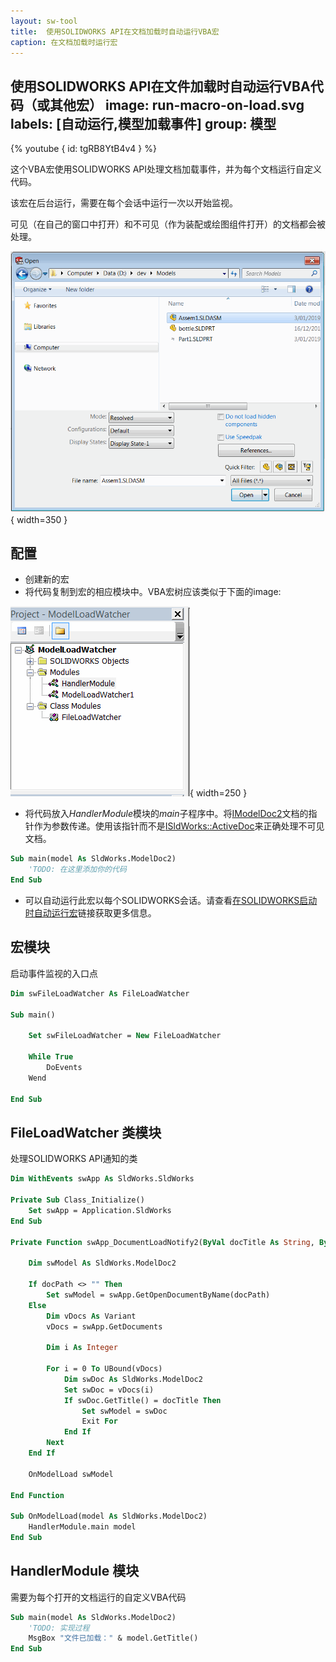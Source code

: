 ```yaml
---
layout: sw-tool
title:  使用SOLIDWORKS API在文档加载时自动运行VBA宏
caption: 在文档加载时运行宏
---
```

 使用SOLIDWORKS API在文件加载时自动运行VBA代码（或其他宏）
image: run-macro-on-load.svg
labels: [自动运行,模型加载事件]
group: 模型
---
{% youtube { id: tgRB8YtB4v4 } %}

这个VBA宏使用SOLIDWORKS API处理文档加载事件，并为每个文档运行自定义代码。

该宏在后台运行，需要在每个会话中运行一次以开始监视。

可见（在自己的窗口中打开）和不可见（作为装配或绘图组件打开）的文档都会被处理。

![SOLIDWORKS文件打开对话框](file-open-dialog.png){ width=350 }

## 配置

* 创建新的宏
* 将代码复制到宏的相应模块中。VBA宏树应该类似于下面的image: 

![VBA宏树](vba-macro-tree.png){ width=250 }

* 将代码放入*HandlerModule*模块的*main*子程序中。将[IModelDoc2](https://help.solidworks.com/2012/english/api/sldworksapi/SolidWorks.Interop.sldworks~SolidWorks.Interop.sldworks.IModelDoc2.html)文档的指针作为参数传递。使用该指针而不是[ISldWorks::ActiveDoc](https://help.solidworks.com/2012/english/api/sldworksapi/solidworks.interop.sldworks~solidworks.interop.sldworks.isldworks~activedoc.html)来正确处理不可见文档。

~~~ vb
Sub main(model As SldWorks.ModelDoc2)
    'TODO: 在这里添加你的代码
End Sub
~~~

* 可以自动运行此宏以每个SOLIDWORKS会话。请查看[在SOLIDWORKS启动时自动运行宏](/docs/codestack/solidworks-api/getting-started/macros/run-macro-on-solidworks-start/)链接获取更多信息。

## 宏模块

启动事件监视的入口点

~~~ vb
Dim swFileLoadWatcher As FileLoadWatcher

Sub main()
    
    Set swFileLoadWatcher = New FileLoadWatcher
    
    While True
        DoEvents
    Wend
    
End Sub
~~~



## FileLoadWatcher 类模块

处理SOLIDWORKS API通知的类

~~~ vb
Dim WithEvents swApp As SldWorks.SldWorks

Private Sub Class_Initialize()
    Set swApp = Application.SldWorks
End Sub

Private Function swApp_DocumentLoadNotify2(ByVal docTitle As String, ByVal docPath As String) As Long
    
    Dim swModel As SldWorks.ModelDoc2
        
    If docPath <> "" Then
        Set swModel = swApp.GetOpenDocumentByName(docPath)
    Else
        Dim vDocs As Variant
        vDocs = swApp.GetDocuments
        
        Dim i As Integer
        
        For i = 0 To UBound(vDocs)
            Dim swDoc As SldWorks.ModelDoc2
            Set swDoc = vDocs(i)
            If swDoc.GetTitle() = docTitle Then
                Set swModel = swDoc
                Exit For
            End If
        Next
    End If
    
    OnModelLoad swModel
    
End Function

Sub OnModelLoad(model As SldWorks.ModelDoc2)
    HandlerModule.main model
End Sub
~~~



## HandlerModule 模块

需要为每个打开的文档运行的自定义VBA代码

~~~ vb
Sub main(model As SldWorks.ModelDoc2)
    'TODO: 实现过程
    MsgBox "文件已加载：" & model.GetTitle()
End Sub
~~~